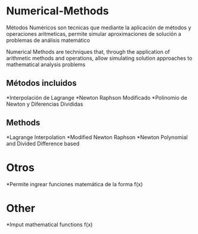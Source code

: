 # Numerical-Methods
Métodos Numéricos son tecnicas que mediante la aplicación de métodos  y operaciones aritmeticas, permite simular aproximaciones de solución a problemas de análisis matemático

Numerical Methods are techniques that, through the application of arithmetic methods and operations, allow simulating solution approaches to mathematical analysis problems

## Métodos incluidos
*Interpolación de Lagrange
*Newton Raphson Modificado
*Polinomio de Newton y Diferencias Divididas

## Methods
*Lagrange Interpolation
*Modified Newton Raphson
*Newton Polynomial and Divided Difference based

# Otros
*Permite ingrear funciones matemática de la forma f(x)

# Other
*Imput mathematical functions  f(x)
